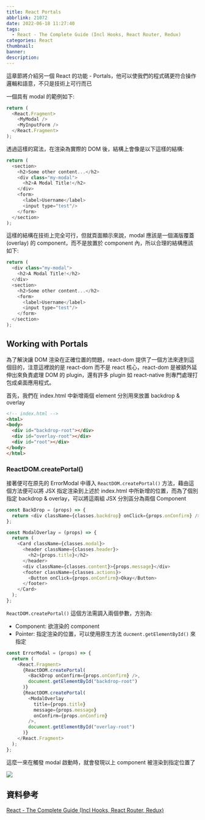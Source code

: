 ```yaml
---
title: React Portals
abbrlink: 21072
date: 2022-06-18 11:27:40
tags:
  - React - The Complete Guide (Incl Hooks, React Router, Redux)
categories: React
thumbnail:
banner:
description:
---
```


這章節將介紹另一個 React 的功能 - Portals，他可以使我們的程式碼更符合操作邏輯和語意，不只是技術上可行而已 

<!-- more -->

一個具有 modal 的範例如下:

```js
return (
  <React.Fragment>
    <MyModal />
    <MyInputForm />
  </React.Fragment>
);
```

透過這樣的寫法，在渲染為實際的 DOM 後，結構上會像是以下這樣的結構:

```js
return (
  <section>
    <h2>Some other content...</h2>
    <div class="my-modal">
      <h2>A Modal Title!</h2>
    </div>
    <form>
      <label>Username</label>
      <input type="test"/>
    </form>
  </section>
);
```

這樣的結構在技術上完全可行，但就頁面顯示來說，modal 應該是一個滿版覆蓋 (overlay) 的 component，而不是放置於 component 內，所以合理的結構應該如下:

```js
return (
  <div class="my-modal">
    <h2>A Modal Title!</h2>
  </div>
  <section>
    <h2>Some other content...</h2>
    <form>
      <label>Username</label>
      <input type="test"/>
    </form>
  </section>
);
```

## Working with Portals

為了解決讓 DOM 渲染在正確位置的問題，react-dom 提供了一個方法來達到這個目的，注意這裡說的是 react-dom 而不是 react 核心，react-dom 是被額外延伸出來負責處理 DOM 的 plugin，還有許多 plugin 如 react-native 則專門處理打包成桌面應用程式。

首先，我們在 index.html 中新增兩個 element 分別用來放置 backdrop & overlay

```html
<!-- index.html -->
<html>
<body>
  <div id="backdrop-root"></div>
  <div id="overlay-root"></div>
  <div id="root"></div>
</body>
</html>
```

### ReactDOM.createPortal()

接著便可在原先的 ErrorModal 中導入 `ReactDOM.createPortal()` 方法，藉由這個方法便可以將 JSX 指定渲染到上述於 index.html 中所新增的位置，而為了個別指定 backdrop & overlay，可以將這兩組 JSX 分別區分為兩個 Component

```js
const BackDrop = (props) => {
  return <div className={classes.backdrop} onClick={props.onConfirm} />;
};

const ModalOverlay = (props) => {
  return (
    <Card className={classes.modal}>
      <header className={classes.header}>
        <h2>{props.title}</h2>
      </header>
      <div className={classes.content}>{props.message}</div>
      <footer className={classes.actions}>
        <Button onClick={props.onConfirm}>Okay</Button>
      </footer>
    </Card>
  );
};
```

`ReactDOM.createPortal()` 這個方法需調入兩個參數，方別為:

- Component: 欲渲染的 component
- Pointer: 指定渲染的位置，可以使用原生方法 `ducment.getElementById()` 來指定

```js
const ErrorModal = (props) => {
  return (
    <React.Fragment>
      {ReactDOM.createPortal(
        <BackDrop onConfirm={props.onConfirm} />,
        document.getElementById("backdrop-root")
      )}
      {ReactDOM.createPortal(
        <ModalOverlay
          title={props.title}
          message={props.message}
          onConfirm={props.onConfirm}
        />,
        document.getElementById("overlay-root")
      )}
    </React.Fragment>
  );
};
```

這麼一來在觸發 modal 啟動時，就會發現以上 component 被渲染到指定位置了

![](rendered.png)

## 資料參考

[React - The Complete Guide (Incl Hooks, React Router, Redux)](https://www.udemy.com/course/react-the-complete-guide-incl-redux/)
